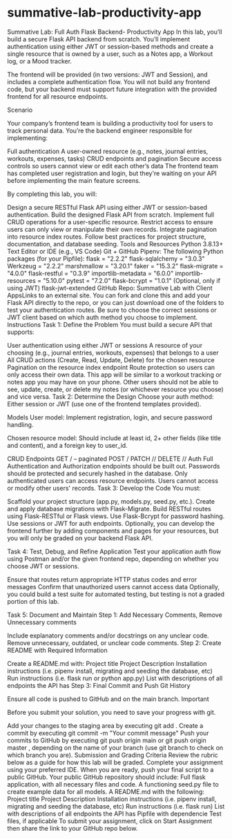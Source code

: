 # summative-lab-productivity-app

Summative Lab: Full Auth Flask Backend- Productivity App
In this lab, you’ll build a secure Flask API backend from scratch. You’ll implement authentication using either JWT or session-based methods and create a single resource that is owned by a user, such as a Notes app, a Workout log, or a Mood tracker.

The frontend will be provided (in two versions: JWT and Session), and includes a complete authentication flow. You will not build any frontend code, but your backend must support future integration with the provided frontend for all resource endpoints.

Scenario

Your company’s frontend team is building a productivity tool for users to track personal data. You’re the backend engineer responsible for implementing:

Full authentication
A user-owned resource (e.g., notes, journal entries, workouts, expenses, tasks)
CRUD endpoints and pagination
Secure access controls so users cannot view or edit each other’s data
The frontend team has completed user registration and login, but they're waiting on your API before implementing the main feature screens.

By completing this lab, you will:

Design a secure RESTful Flask API using either JWT or session-based authentication.
Build the designed Flask API from scratch.
Implement full CRUD operations for a user-specific resource.
Restrict access to ensure users can only view or manipulate their own records.
Integrate pagination into resource index routes.
Follow best practices for project structure, documentation, and database seeding.
Tools and Resources
Python 3.8.13+
Text Editor or IDE (e.g., VS Code)
Git + GitHub
Pipenv: The following Python packages (for your Pipfile):
flask = "2.2.2"
flask-sqlalchemy = "3.0.3"
Werkzeug = "2.2.2"
marshmallow = "3.20.1"
faker = "15.3.2"
flask-migrate = "4.0.0"
flask-restful = "0.3.9"
importlib-metadata = "6.0.0"
importlib-resources = "5.10.0"
pytest = "7.2.0"
flask-bcrypt = "1.0.1"
(Optional, only if using JWT) flask-jwt-extended
GitHub Repo: Summative Lab with Client AppsLinks to an external site.
You can fork and clone this and add your Flask API directly to the repo, or you can just download one of the folders to test your authentication routes. Be sure to choose the correct sessions or JWT client based on which auth method you choose to implement.
Instructions
Task 1: Define the Problem
You must build a secure API that supports:

User authentication using either JWT or sessions
A resource of your choosing (e.g., journal entries, workouts, expenses) that belongs to a user
All CRUD actions (Create, Read, Update, Delete) for the chosen resource
Pagination on the resource index endpoint
Route protection so users can only access their own data.
This app will be similar to a workout tracking or notes app you may have on your phone. Other users should not be able to see, update, create, or delete my notes (or whichever resource you choose) and vice versa.
Task 2: Determine the Design
Choose your auth method: Either session or JWT (use one of the frontend templates provided).

Models
User model: Implement registration, login, and secure password handling.

Chosen resource model: Should include at least id, 2+ other fields (like title and content), and a foreign key to user_id.

CRUD Endpoints
GET /<resource> – paginated
POST /<resource>
PATCH /<resource>/<id>
DELETE /<resource>/<id>
Auth
Full Authentication and Authorization endpoints should be built out.
Passwords should be protected and securely hashed in the database.
Only authenticated users can access resource endpoints.
Users cannot access or modify other users' records.
Task 3: Develop the Code
You must:

Scaffold your project structure (app.py, models.py, seed.py, etc.).
Create and apply database migrations with Flask-Migrate.
Build RESTful routes using Flask-RESTful or Flask views.
Use Flask-Bcrypt for password hashing.
Use sessions or JWT for auth endpoints.
Optionally, you can develop the frontend further by adding components and pages for your resources, but you will only be graded on your backend Flask API.

Task 4: Test, Debug, and Refine Application
Test your application auth flow using Postman and/or the given frontend repo, depending on whether you choose JWT or sessions.

Ensure that routes return appropriate HTTP status codes and error messages
Confirm that unauthorized users cannot access data
Optionally, you could build a test suite for automated testing, but testing is not a graded portion of this lab.

Task 5: Document and Maintain
Step 1: Add Necessary Comments, Remove Unnecessary comments

Include explanatory comments and/or docstrings on any unclear code.
Remove unnecessary, outdated, or unclear code comments.
Step 2: Create README with Required Information

Create a README.md with:
Project title
Project Description
Installation instructions (i.e. pipenv install, migrating and seeding the database, etc)
Run instructions (i.e. flask run or python app.py)
List with descriptions of all endpoints the API has
Step 3: Final Commit and Push Git History

Ensure all code is pushed to GitHub and on the main branch.
  Important 

Before you submit your solution, you need to save your progress with git.

Add your changes to the staging area by executing git add .
Create a commit by executing git commit -m "Your commit message"
Push your commits to GitHub by executing git push origin main or git push origin master , depending on the name of your branch (use git branch to check on which branch you are).
Submission and Grading Criteria
Review the rubric below as a guide for how this lab will be graded.
Complete your assignment using your preferred IDE.
When you are ready, push your final script to a public GitHub. Your public GitHub repository should include:
Full flask application, with all necessary files and code.
A functioning seed.py file to create example data for all models.
A README.md with the following:
Project title
Project Description
Installation instructions (i.e. pipenv install, migrating and seeding the database, etc)
Run instructions (i.e. flask run)
List with descriptions of all endpoints the API has
Pipfile with dependencie
Test files, if applicable
To submit your assignment, click on Start Assignment then share the link to your GitHub repo below. 
